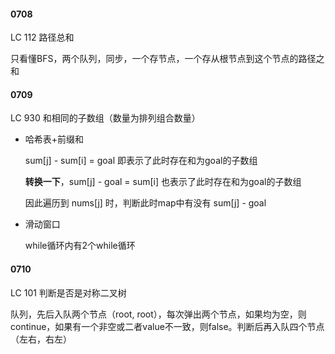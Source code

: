 #### 0708

LC 112 路径总和

只看懂BFS，两个队列，同步，一个存节点，一个存从根节点到这个节点的路径之和

#### 0709

LC 930 和相同的子数组（数量为排列组合数量）

* 哈希表+前缀和

  sum[j] - sum[i] = goal 即表示了此时存在和为goal的子数组

  **转换一下**，sum[j] - goal = sum[i] 也表示了此时存在和为goal的子数组

  因此遍历到 nums[j] 时，判断此时map中有没有 sum[j] - goal

* 滑动窗口

  while循环内有2个while循环

#### 0710

LC 101 判断是否是对称二叉树

队列，先后入队两个节点（root, root），每次弹出两个节点，如果均为空，则continue，如果有一个非空或二者value不一致，则false。判断后再入队四个节点（左右，右左）